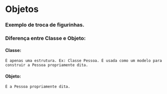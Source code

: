 # Objetos
### Exemplo de troca de figurinhas.
### Diferença entre Classe e Objeto:
#### Classe:
````
É apenas uma estrutura. Ex: Classe Pessoa. É usada como um modelo para construir a Pessoa propriamente dita.
````
#### Objeto:
````
É a Pessoa propriamente dita.
````
